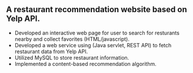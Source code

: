 ## A restaurant recommendation website based on Yelp API.

- Developed an interactive web page for user to search for resturants nearby and collect favorites (HTML/javascript).
- Developed a web service using (Java servlet, REST API) to fetch restaurant data from Yelp API.
- Utilized MySQL to store restaurant information.
- Implemented a content-based recommendation algorithm.
